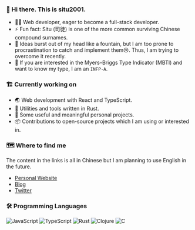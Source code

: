 ### 👋 Hi there. This is situ2001.

- 👨‍💻 Web developer, eager to become a full-stack developer.
- ⚡ Fun fact: Situ (司徒) is one of the more common surviving Chinese compound surnames.
- 💭 Ideas burst out of my head like a fountain, but I am too prone to procrastination to catch and implement them😢. Thus, I am trying to overcome it recently.
- 🤔 If you are interested in the Myers–Briggs Type Indicator (MBTI) and want to know my type, I am an `INFP-A`.

### 🏗️ Currently working on

- 🌏 Web development with React and TypeScript.
- 🦀 Utilities and tools written in Rust.
- 🧰 Some useful and meaningful personal projects.
- 📦 Contributions to open-source projects which I am using or interested in.

### 🗺️ Where to find me

The content in the links is all in Chinese but I am planning to use English in the future.

- [Personal Website](https://situ2001.com)
- [Blog](https://situ2001.com/blog)
- [Twitter](https://twitter.com/situ200l)

### 🛠️ Programming Languages

<!-- badges are from https://github.com/Ileriayo/markdown-badges -->

![JavaScript](https://img.shields.io/badge/javascript-%23323330.svg?style=for-the-badge&logo=javascript&logoColor=%23F7DF1E)
![TypeScript](https://img.shields.io/badge/typescript-%23007ACC.svg?style=for-the-badge&logo=typescript&logoColor=white)
![Rust](https://img.shields.io/badge/rust-%23000000.svg?style=for-the-badge&logo=rust&logoColor=white)
![Clojure](https://img.shields.io/badge/Clojure-%23Clojure.svg?style=for-the-badge&logo=Clojure&logoColor=Clojure)
![C](https://img.shields.io/badge/c-%2300599C.svg?style=for-the-badge&logo=c&logoColor=white)

